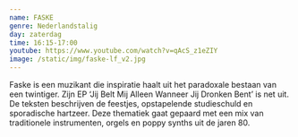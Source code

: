```yaml
---
name: FASKE
genre: Nederlandstalig
day: zaterdag
time: 16:15-17:00
youtube: https://www.youtube.com/watch?v=qAcS_z1eZIY
image: /static/img/faske-lf_v2.jpg
---
```

<!--StartFragment-->

Faske is een muzikant die inspiratie haalt uit het paradoxale bestaan van een twintiger. Zijn EP ‘Jij Belt Mij Alleen Wanneer Jij Dronken Bent’ is net uit. De teksten beschrijven de feestjes, opstapelende studieschuld en sporadische hartzeer. Deze thematiek gaat gepaard met een mix van traditionele instrumenten, orgels en poppy synths uit de jaren 80.

<!--EndFragment-->